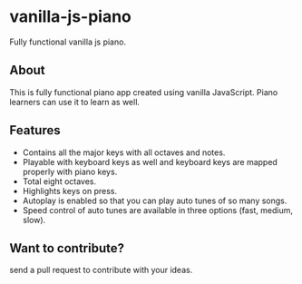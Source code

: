 # vanilla-js-piano
Fully functional vanilla js piano.

## About
This is fully functional piano app created using vanilla JavaScript. Piano learners can use it to learn as well.

## Features
- Contains all the major keys with all octaves and notes.
- Playable with keyboard keys as well and keyboard keys are mapped properly with piano keys.
- Total eight octaves.
- Highlights keys on press.
- Autoplay is enabled so that you can play auto tunes of so many songs.
- Speed control of auto tunes are available in three options (fast, medium, slow).

## Want to contribute?
send a pull request to contribute with your ideas.
